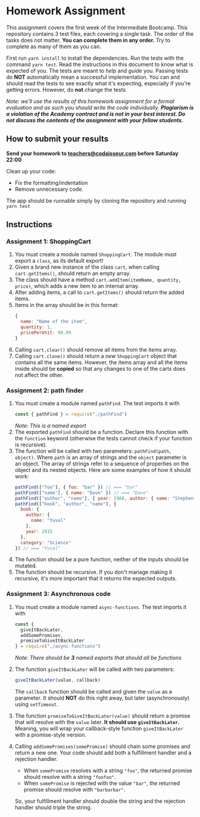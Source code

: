 # Homework Assignment

This assignment covers the first week of the Intermediate Bootcamp. This repository contains 3 test files, each covering a single task. The order of the tasks does not matter. **You can complete them in any order.** Try to complete as many of them as you can. 

First run `yarn install` to install the dependencies.
Run the tests with the command `yarn test`. Read the instructions in this document to know what is expected of you. The tests are meant to _help_ and _guide_ you. Passing tests do **NOT** automatically mean a successful implementation. You can and should read the tests to see exactly what it's expecting, especially if you're getting errors. However, do **not** change the tests.

_Note: we'll use the results of this homework assignment for a formal evaluation and as such you should write the code individually. **Plagiarism is a violation of the Academy contract and is not in your best interest. Do not discuss the contents of the assignment with your fellow students.**_

## How to submit your results

**Send your homework to teachers@codaisseur.com before Saturday 22:00**

Clean up your code:

- Fix the formatting/indentation
- Remove unnecessary code.

The app should be runnable simply by cloning the repository and running `yarn test`

## Instructions

### Assignment 1: ShoppingCart

1.  You must create a module named `ShoppingCart`. The module must export a `class`, as its default export!
1.  Given a brand new instance of the class `cart`, when calling `cart.getItems()`, should return an empty array.
1.  The class should have a method `cart.addItem(itemName, quantity, price)`, which adds a new item to an internal array. 
1. After adding items, a call to `cart.getItems()` should return the added items. 
1. Items in the array should be in this format:
    ```js
    {
      name: "Name of the item",
      quantity: 1,
      pricePerUnit: 99.99
    }
    ```
1.  Calling `cart.clear()` should remove all items from the items array.
1.  Calling `cart.clone()` should return a _new_ `ShoppingCart` object that contains all the same items. However, the items array and all the items inside should be **copied** so that any changes to one of the carts does not affect the other.

### Assignment 2: path finder

1.  You must create a module named `pathFind`. The test imports it with
    ```js
    const { pathFind } = require("./pathFind")
    ```
    _Note: This is a named export_
1.  The exported `pathFind` should be a function. Declare this function with the `function` keyword (otherwise the tests cannot check if your function is recursive).
1.  The function will be called with two parameters: `pathFind(path, object)`. Where `path` is an array of strings and the `object` parameter is an object. The array of strings refer to a sequence of properties on the object and its nested objects. Here are some examples of how it should work:
    ```js
    pathFind(["foo"], { foo: "bar" }) // === "bar"
    pathFind(["name"], { name: "Dave" }) // === "Dave"
    pathFind(["author", "name"], { year: 1988, author: { name: "Stephen" } }) // === "Stephen"
    pathFind(["book", "author", "name"], {
      book: {
        author: {
          name: "Yuval"
        },
        year: 2015
      },
      category: "Science"
    }) // === "Yuval"
    ```
1.  The function should be a pure function, neither of the inputs should be mutated.
1.  The function should be recursive. If you don't manage making it recursive, it's more important that it returns the expected outputs.

### Assignment 3: Asynchronous code

1. You must create a module named `async-functions`. The test imports it with
    ```js
    const {
      giveItBackLater,
      addSomePromises,
      promiseToGiveItBackLater
    } = require("./async-functions")
    ```
    _Note: There should be **3** named exports that should all be functions_
1. The function `giveItBackLater` will be called with two parameters:
   ```js
   giveItBackLater(value, callback)
   ```
   The `callback` function should be called and given the `value` as a parameter. It should **NOT** do this right away, but later (asynchronously) using `setTimeout`.
1. The function `promiseToGiveItBackLater(value)` should return a promise that will resolve with the `value` later. **It should use `giveItBackLater`.** Meaning, you will wrap your callback-style function `giveItBackLater` with a promise-style version. 
1. Calling `addSomePromises(somePromise)` should chain some promises and return a new one. Your code should add both a fulfillment handler and a rejection handler.

     - When `somePromise` resolves with a string `"foo"`, the returned promise should resolve with a string `"foofoo"`.
     - When `somePromise` is rejected with the value `"bar"`, the returned promise should resolve with `"barbarbar"`.

   So, your fulfillment handler should double the string and the rejection handler should triple the string.
